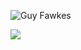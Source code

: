<p><img src="https://github-readme-stats.vercel.app/api?username=Fawkes-Developer&theme=gotham&show_icons=true" alt="Guy Fawkes"> </p> 
<p><img src="https://github-readme-stats.vercel.app/api/top-langs/?username=Fawkes-Developer&theme-gotham&layout=compact"></p>

